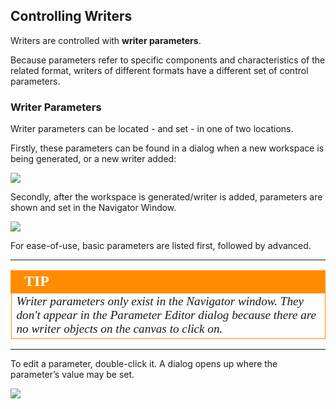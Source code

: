 ## Controlling Writers ##
Writers are controlled with **writer parameters**.

Because parameters refer to specific components and characteristics of the related format, writers of different formats have a different set of control parameters.


### Writer Parameters ###
Writer parameters can be located - and set - in one of two locations.

Firstly, these parameters can be found in a dialog when a new workspace is being generated, or a new writer added:

![](./Images/Img4.046.WriterParametersAddWriter.png)

Secondly, after the workspace is generated/writer is added, parameters are shown and set in the Navigator Window.

![](./Images/Img4.047.WriterParametersNavigator.png)

For ease-of-use, basic parameters are listed first, followed by advanced. 

---

<!--Tip Section--> 

<table style="border-spacing: 0px">
<tr>
<td style="vertical-align:middle;background-color:darkorange;border: 2px solid darkorange">
<i class="fa fa-info-circle fa-lg fa-pull-left fa-fw" style="color:white;padding-right: 12px;vertical-align:text-top"></i>
<span style="color:white;font-size:x-large;font-weight: bold;font-family:serif">TIP</span>
</td>
</tr>

<tr>
<td style="border: 1px solid darkorange">
<span style="font-family:serif; font-style:italic; font-size:larger">
Writer parameters only exist in the Navigator window. They don't appear in the Parameter Editor dialog because there are no writer objects on the canvas to click on.
</span>
</td>
</tr>
</table>

---

To edit a parameter, double-click it. A dialog opens up where the parameter’s value may be set.

![](./Images/Img4.048.SetWriterParameter.png)
